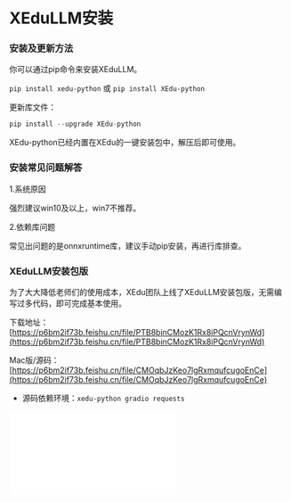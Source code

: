 # XEduLLM安装

### 安装及更新方法

你可以通过pip命令来安装XEduLLM。

`pip install xedu-python` 或 `pip install XEdu-python`

更新库文件：

```python
pip install --upgrade XEdu-python
```

XEdu-python已经内置在XEdu的一键安装包中，解压后即可使用。

### 安装常见问题解答

1.系统原因

强烈建议win10及以上，win7不推荐。

2.依赖库问题

常见出问题的是onnxruntime库，建议手动pip安装，再进行库排查。

### XEduLLM安装包版

为了大大降低老师们的使用成本，XEdu团队上线了XEduLLM安装包版，无需编写过多代码，即可完成基本使用。

下载地址：[https://p6bm2if73b.feishu.cn/file/PTB8binCMozK1Rx8iPQcnVrynWd](https://p6bm2if73b.feishu.cn/file/PTB8binCMozK1Rx8iPQcnVrynWd)

Mac版/源码：[https://p6bm2if73b.feishu.cn/file/CMOqbJzKeo7lgRxmqufcugoEnCe](https://p6bm2if73b.feishu.cn/file/CMOqbJzKeo7lgRxmqufcugoEnCe)

- 源码依赖环境：`xedu-python gradio requests`

<iframe src="//player.bilibili.com/player.html?isOutside=true&aid=112994499431048&bvid=BV12tWsePEmA&cid=500001656107517&p=1" scrolling="no" border="0" frameborder="no" framespacing="0" allowfullscreen="true"></iframe>
